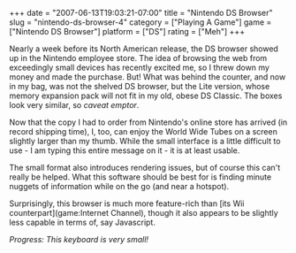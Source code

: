 +++
date = "2007-06-13T19:03:21-07:00"
title = "Nintendo DS Browser"
slug = "nintendo-ds-browser-4"
category = ["Playing A Game"]
game = ["Nintendo DS Browser"]
platform = ["DS"]
rating = ["Meh"]
+++

Nearly a week before its North American release, the DS browser showed up in the Nintendo employee store.  The idea of browsing the web from exceedingly small devices has recently excited me, so I threw down my money and made the purchase.  But!  What was behind the counter, and now in my bag, was not the shelved DS browser, but the Lite version, whose memory expansion pack will not fit in my old, obese DS Classic.  The boxes look very similar, so <i>caveat emptor</i>.

Now that the copy I had to order from Nintendo's online store has arrived (in record shipping time), I, too, can enjoy the World Wide Tubes on a screen slightly larger than my thumb.  While the small interface is a little difficult to use - I am typing this entire message on it - it is at least usable.

The small format also introduces rendering issues, but of course this can't really be helped.  What this software should be best for is finding minute nuggets of information while on the go (and near a hotspot).

Surprisingly, this browser is much more feature-rich than [its Wii counterpart](game:Internet Channel), though it also appears to be slightly less capable in terms of, say Javascript.

<i>Progress: This keyboard is very small!</i>